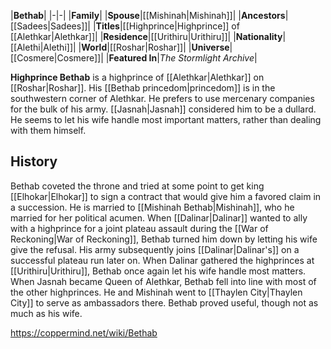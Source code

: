 |**Bethab**|
|-|-|
|**Family**|
|**Spouse**|[[Mishinah\|Mishinah]]|
|**Ancestors**|[[Sadees\|Sadees]]|
|**Titles**|[[Highprince\|Highprince]] of [[Alethkar\|Alethkar]]|
|**Residence**|[[Urithiru\|Urithiru]]|
|**Nationality**|[[Alethi\|Alethi]]|
|**World**|[[Roshar\|Roshar]]|
|**Universe**|[[Cosmere\|Cosmere]]|
|**Featured In**|*The Stormlight Archive*|

**Highprince Bethab** is a highprince of [[Alethkar\|Alethkar]] on [[Roshar\|Roshar]]. His [[Bethab princedom\|princedom]] is in the southwestern corner of Alethkar.
He prefers to use mercenary companies for the bulk of his army. [[Jasnah\|Jasnah]] considered him to be a dullard. He seems to let his wife handle most important matters, rather than dealing with them himself.

## History
Bethab coveted the throne and tried at some point to get king [[Elhokar\|Elhokar]] to sign a contract that would give him a favored claim in a succession. He is married to [[Mishinah Bethab\|Mishinah]], who he married for her political acumen. When [[Dalinar\|Dalinar]] wanted to ally with a highprince for a joint plateau assault during the [[War of Reckoning\|War of Reckoning]], Bethab turned him down by letting his wife give the refusal. His army subsequently joins [[Dalinar\|Dalinar's]] on a successful plateau run later on.
When Dalinar gathered the highprinces at [[Urithiru\|Urithiru]], Bethab once again let his wife handle most matters. When Jasnah became Queen of Alethkar, Bethab fell into line with most of the other highprinces. He and Mishinah went to [[Thaylen City\|Thaylen City]] to serve as ambassadors there. Bethab proved useful, though not as much as his wife.



https://coppermind.net/wiki/Bethab